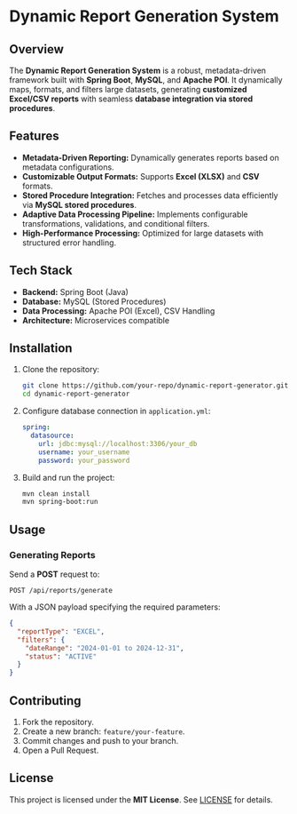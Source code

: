 # Dynamic Report Generation System

## Overview
The **Dynamic Report Generation System** is a robust, metadata-driven framework built with **Spring Boot**, **MySQL**, and **Apache POI**. It dynamically maps, formats, and filters large datasets, generating **customized Excel/CSV reports** with seamless **database integration via stored procedures**.

## Features
- **Metadata-Driven Reporting:** Dynamically generates reports based on metadata configurations.
- **Customizable Output Formats:** Supports **Excel (XLSX)** and **CSV** formats.
- **Stored Procedure Integration:** Fetches and processes data efficiently via **MySQL stored procedures**.
- **Adaptive Data Processing Pipeline:** Implements configurable transformations, validations, and conditional filters.
- **High-Performance Processing:** Optimized for large datasets with structured error handling.

## Tech Stack
- **Backend:** Spring Boot (Java)
- **Database:** MySQL (Stored Procedures)
- **Data Processing:** Apache POI (Excel), CSV Handling
- **Architecture:** Microservices compatible

## Installation
1. Clone the repository:
   ```sh
   git clone https://github.com/your-repo/dynamic-report-generator.git
   cd dynamic-report-generator
   ```
2. Configure database connection in `application.yml`:
   ```yaml
   spring:
     datasource:
       url: jdbc:mysql://localhost:3306/your_db
       username: your_username
       password: your_password
   ```
3. Build and run the project:
   ```sh
   mvn clean install
   mvn spring-boot:run
   ```

## Usage
### Generating Reports
Send a **POST** request to:
```http
POST /api/reports/generate
```
With a JSON payload specifying the required parameters:
```json
{
  "reportType": "EXCEL",
  "filters": {
    "dateRange": "2024-01-01 to 2024-12-31",
    "status": "ACTIVE"
  }
}
```


## Contributing
1. Fork the repository.
2. Create a new branch: `feature/your-feature`.
3. Commit changes and push to your branch.
4. Open a Pull Request.

## License
This project is licensed under the **MIT License**. See [LICENSE](LICENSE) for details.

